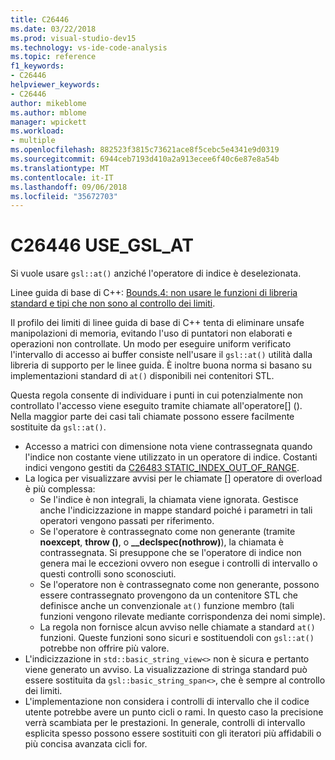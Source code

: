 ```yaml
---
title: C26446
ms.date: 03/22/2018
ms.prod: visual-studio-dev15
ms.technology: vs-ide-code-analysis
ms.topic: reference
f1_keywords:
- C26446
helpviewer_keywords:
- C26446
author: mikeblome
ms.author: mblome
manager: wpickett
ms.workload:
- multiple
ms.openlocfilehash: 882523f3815c73621ace8f5cebc5e4341e9d0319
ms.sourcegitcommit: 6944ceb7193d410a2a913ecee6f40c6e87e8a54b
ms.translationtype: MT
ms.contentlocale: it-IT
ms.lasthandoff: 09/06/2018
ms.locfileid: "35672703"
---
```

# <a name="c26446-usegslat"></a>C26446 USE_GSL_AT

Si vuole usare `gsl::at()` anziché l'operatore di indice è deselezionata.

Linee guida di base di C++: [Bounds.4: non usare le funzioni di libreria standard e tipi che non sono al controllo dei limiti](https://github.com/isocpp/CppCoreGuidelines/blob/master/CppCoreGuidelines.md#probounds-bounds-safety-profile).

Il profilo dei limiti di linee guida di base di C++ tenta di eliminare unsafe manipolazioni di memoria, evitando l'uso di puntatori non elaborati e operazioni non controllate. Un modo per eseguire uniform verificato l'intervallo di accesso ai buffer consiste nell'usare il `gsl::at()` utilità dalla libreria di supporto per le linee guida. È inoltre buona norma si basano su implementazioni standard di `at()` disponibili nei contenitori STL.

Questa regola consente di individuare i punti in cui potenzialmente non controllato l'accesso viene eseguito tramite chiamate all'operatore\[] (). Nella maggior parte dei casi tali chiamate possono essere facilmente sostituite da `gsl::at()`.


- Accesso a matrici con dimensione nota viene contrassegnata quando l'indice non costante viene utilizzato in un operatore di indice. Costanti indici vengono gestiti da [C26483 STATIC_INDEX_OUT_OF_RANGE](c26483.md).
- La logica per visualizzare avvisi per le chiamate [] operatore di overload è più complessa:
  - Se l'indice è non integrali, la chiamata viene ignorata. Gestisce anche l'indicizzazione in mappe standard poiché i parametri in tali operatori vengono passati per riferimento.
  - Se l'operatore è contrassegnato come non generante (tramite **noexcept**, **throw ()**, o **__declspec(nothrow)**), la chiamata è contrassegnata. Si presuppone che se l'operatore di indice non genera mai le eccezioni ovvero non esegue i controlli di intervallo o questi controlli sono sconosciuti.
  - Se l'operatore non è contrassegnato come non generante, possono essere contrassegnato provengono da un contenitore STL che definisce anche un convenzionale `at()` funzione membro (tali funzioni vengono rilevate mediante corrispondenza dei nomi simple).
  - La regola non fornisce alcun avviso nelle chiamate a standard `at()` funzioni. Queste funzioni sono sicuri e sostituendoli con `gsl::at()` potrebbe non offrire più valore.
- L'indicizzazione in `std::basic_string_view<>` non è sicura e pertanto viene generato un avviso. La visualizzazione di stringa standard può essere sostituita da `gsl::basic_string_span<>`, che è sempre al controllo dei limiti.
- L'implementazione non considera i controlli di intervallo che il codice utente potrebbe avere un punto cicli o rami. In questo caso la precisione verrà scambiata per le prestazioni. In generale, controlli di intervallo esplicita spesso possono essere sostituiti con gli iteratori più affidabili o più concisa avanzata cicli for.


